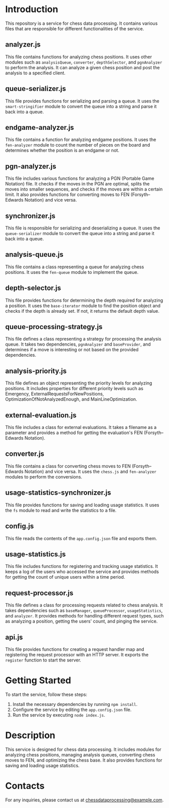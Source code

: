 # Introduction

This repository is a service for chess data processing. It contains various files that are responsible for different functionalities of the service.

## analyzer.js

This file contains functions for analyzing chess positions. It uses other modules such as `analysisQueue`, `converter`, `depthSelector`, and `pgnAnalyzer` to perform the analysis. It can analyze a given chess position and post the analysis to a specified client.

## queue-serializer.js

This file provides functions for serializing and parsing a queue. It uses the `smart-stringifier` module to convert the queue into a string and parse it back into a queue.

## endgame-analyzer.js

This file contains a function for analyzing endgame positions. It uses the `fen-analyzer` module to count the number of pieces on the board and determines whether the position is an endgame or not.

## pgn-analyzer.js

This file includes various functions for analyzing a PGN (Portable Game Notation) file. It checks if the moves in the PGN are optimal, splits the moves into smaller sequences, and checks if the moves are within a certain limit. It also provides functions for converting moves to FEN (Forsyth–Edwards Notation) and vice versa.

## synchronizer.js

This file is responsible for serializing and deserializing a queue. It uses the `queue-serializer` module to convert the queue into a string and parse it back into a queue.

## analysis-queue.js

This file contains a class representing a queue for analyzing chess positions. It uses the `fen-queue` module to implement the queue.

## depth-selector.js

This file provides functions for determining the depth required for analyzing a position. It uses the `base-iterator` module to find the position object and checks if the depth is already set. If not, it returns the default depth value.

## queue-processing-strategy.js

This file defines a class representing a strategy for processing the analysis queue. It takes two dependencies, `pgnAnalyzer` and `baseProvider`, and determines if a move is interesting or not based on the provided dependencies.

## analysis-priority.js

This file defines an object representing the priority levels for analyzing positions. It includes properties for different priority levels such as Emergency, ExternalRequestsForNewPositions, OptimizationOfNotAnalyzedEnough, and MainLineOptimization.

## external-evaluation.js

This file includes a class for external evaluations. It takes a filename as a parameter and provides a method for getting the evaluation's FEN (Forsyth–Edwards Notation).

## converter.js

This file contains a class for converting chess moves to FEN (Forsyth–Edwards Notation) and vice versa. It uses the `chess.js` and `fen-analyzer` modules to perform the conversions.

## usage-statistics-synchronizer.js

This file provides functions for saving and loading usage statistics. It uses the `fs` module to read and write the statistics to a file.

## config.js

This file reads the contents of the `app.config.json` file and exports them.

## usage-statistics.js

This file includes functions for registering and tracking usage statistics. It keeps a log of the users who accessed the service and provides methods for getting the count of unique users within a time period.

## request-processor.js

This file defines a class for processing requests related to chess analysis. It takes dependencies such as `baseManager`, `queueProcessor`, `usageStatistics`, and `analyzer`. It provides methods for handling different request types, such as analyzing a position, getting the users' count, and pinging the service.

## api.js

This file provides functions for creating a request handler map and registering the request processor with an HTTP server. It exports the `register` function to start the server.

# Getting Started

To start the service, follow these steps:

1. Install the necessary dependencies by running `npm install`.
2. Configure the service by editing the `app.config.json` file.
3. Run the service by executing `node index.js`.

# Description

This service is designed for chess data processing. It includes modules for analyzing chess positions, managing analysis queues, converting chess moves to FEN, and optimizing the chess base. It also provides functions for saving and loading usage statistics.

# Contacts

For any inquiries, please contact us at chessdataprocessing@example.com.